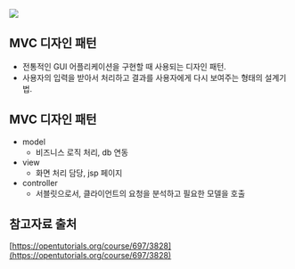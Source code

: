 ![](https://s3.ap-northeast-2.amazonaws.com/opentutorials-user-file/module/327/1262.png)

## MVC 디자인 패턴
- 전통적인 GUI 어플리케이션을 구현할 때 사용되는 디자인 패턴.
- 사용자의 입력을 받아서 처리하고 결과를 사용자에게 다시 보여주는 형태의 설계기법.

## MVC 디자인 패턴
- model
    - 비즈니스 로직 처리, db 연동
- view
    - 화면 처리 담당, jsp 페이지
- controller
    - 서블릿으로서, 클라이언트의 요청을 분석하고 필요한 모델을 호출
    
## 참고자료 출처
[https://opentutorials.org/course/697/3828](https://opentutorials.org/course/697/3828)